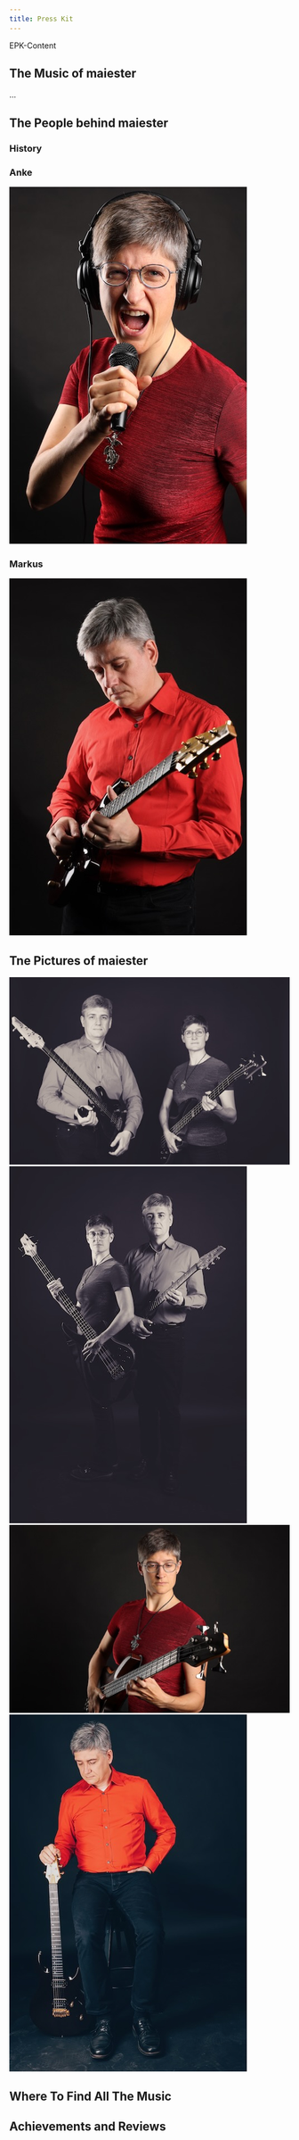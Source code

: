 ```yaml
---
title: Press Kit
---
```


EPK-Content

## The Music of maiester
...

## The People behind maiester

### History

### Anke
![Anke shouts](assets/img/profile_anke.jpeg)
### Markus
![Markus playing guitar](assets/img/profile_markus.jpeg)
## Tne Pictures of maiester
![Bandfoto quer mit Instrumenten in schwarzweiß](assets/img/bandfoto_landscape_bw.jpeg)
![Bandfoto hochkant mit Instrumenten in schwarzweiß](assets/img/bandfoto_portrait_bw.jpeg)
![Anke solo beim Bassspielen](assets/img/solo_anke_landscape_c.jpeg)
![Markus solo auf einem Hocker mit Gitarre daneben](assets/img/solo_markus_portrait_c.jpeg)
## Where To Find All The Music

## Achievements and Reviews